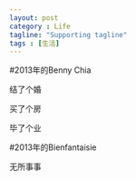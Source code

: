 ```yaml
---
layout: post
category : Life
tagline: "Supporting tagline"
tags : [生活]
---
```


#2013年的Benny Chia

结了个婚

买了个房

毕了个业

#2013年的Bienfantaisie

无所事事